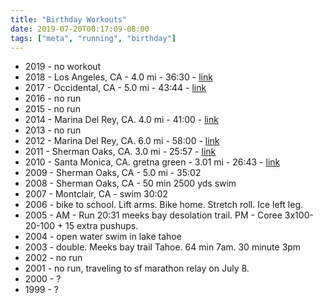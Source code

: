 ```yaml
---
title: "Birthday Workouts"
date: 2019-07-20T00:17:09-08:00
tags: ["meta", "running", "birthday"]
---
```


<!--more-->

- 2019 - no workout
- 2018 - Los Angeles, CA - 4.0 mi - 36:30 - [link](https://connect.garmin.com/modern/activity/2832933782)
- 2017 - Occidental, CA - 5.0 mi - 43:44 - [link](https://connect.garmin.com/modern/activity/1840565277)
- 2016 - no run
- 2015 - no run
- 2014 - Marina Del Rey, CA. 4.0 mi - 41:00 - [link](https://connect.garmin.com/modern/activity/543552603)
- 2013 - no run
- 2012 - Marina Del Rey, CA. 6.0 mi - 58:00 - [link](https://connect.garmin.com/modern/activity/203353913)
- 2011 - Sherman Oaks, CA. 3.0 mi - 25:57 - [link](https://connect.garmin.com/modern/activity/97458436)
- 2010 - Santa Monica, CA. gretna green - 3.01 mi - 26:43 - [link](https://connect.garmin.com/modern/activity/39809657)
- 2009 - Sherman Oaks, CA - 5.0 mi - 35:02
- 2008 - Sherman Oaks, CA - 50 min 2500 yds swim
- 2007 - Montclair, CA - swim 30:02
- 2006 - bike to school. Lift arms. Bike home. Stretch roll. Ice left leg.
- 2005 - AM - Run 20:31 meeks bay desolation trail. PM - Coree 3x100-20-100 + 15 extra pushups.
- 2004 - open water swim in lake tahoe
- 2003 - double. Meeks bay trail Tahoe. 64 min 7am. 30 minute 3pm
- 2002 - no run
- 2001 - no run, traveling to sf marathon relay on July 8.
- 2000 - ?
- 1999 - ?
